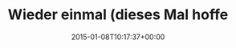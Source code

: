 ---
retweeted: false
source: <a href="http://twitter.com" rel="nofollow">Twitter Web Client</a>
entities:
  hashtags: []
  symbols: []
  user_mentions: []
  urls: []
display_text_range:
- '0'
- '118'
favorite_count: '3'
id_str: '553133415361695745'
truncated: false
retweet_count: '0'
id: '553133415361695745'
created_at: Thu Jan 08 10:17:37 +0000 2015
favorited: false
full_text: 'Wieder einmal (dieses Mal hoffentlich zum letzten Mal) den Jabber-Account
  gewechselt. Neue Adresse: bascht@yakshed.org'
lang: de
tags:
- pesos:twitter
date: '2015-01-08T10:17:37+00:00'
src: https://twitter.com/bascht/status/553133415361695745
original_url: https://twitter.com/bascht/status/553133415361695745
type: twitter_tweet
text: 'Wieder einmal (dieses Mal hoffentlich zum letzten Mal) den Jabber-Account gewechselt.
  Neue Adresse: bascht@yakshed.org'
title: Wieder einmal (dieses Mal hoffe

---